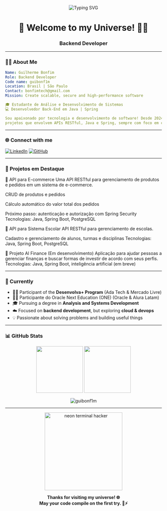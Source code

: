 <p align="center">
  <img src="https://readme-typing-svg.demolab.com?font=Fira+Code&weight=500&size=24&pause=1000&color=00F0FF&center=true&vCenter=true&width=435&lines=Backend+Developer;DevOps+Explorer;Coffee+%2B+Code+%3D+Life" alt="Typing SVG" />
</p>

<h1 align="center">🚀 Welcome to my Universe! 🧑‍🚀</h1>
<h3 align="center">Backend Developer</h3>

---

### 👨‍💻 About Me
```yaml
Name: Guilherme Bonfim
Role: Backend Developer
Code name: guibonf1m
Location: Brasil | São Paulo
Contact: bonfimtech@gmail.com
Mission: Create scalable, secure and high-performance software

🎓 Estudante de Análise e Desenvolvimento de Sistemas
💻 Desenvolvedor Back-End em Java | Spring

Sou apaixonado por tecnologia e desenvolvimento de software! Desde 2024, venho estudando e trabalhando em
projetos que envolvem APIs RESTful, Java e Spring, sempre com foco em criar soluções eficientes e inovadoras.

```

---

### 🌐 Connect with me

[![LinkedIn](https://img.shields.io/badge/-LinkedIn-0A66C2?style=for-the-badge&logo=linkedin&logoColor=white)](https://linkedin.com/in/oguibonfim)
[![GitHub](https://img.shields.io/badge/-GitHub-181717?style=for-the-badge&logo=github&logoColor=white)](https://github.com/guibonf1m)

---

### 🚀 Projetos em Destaque
🔧 API para E-commerce
Uma API RESTful para gerenciamento de produtos e pedidos em um sistema de e-commerce.

CRUD de produtos e pedidos

Cálculo automático do valor total dos pedidos

Próximo passo: autenticação e autorização com Spring Security
Tecnologias: Java, Spring Boot, PostgreSQL

🏫 API para Sistema Escolar
API RESTful para gerenciamento de escolas.

Cadastro e gerenciamento de alunos, turmas e disciplinas
Tecnologias: Java, Spring Boot, PostgreSQL

💸 Projeto AI Finance (Em desenvolvimento)
Aplicação para ajudar pessoas a gerenciar finanças e buscar formas de investir de acordo com seus perfis.
Tecnologias: Java, Spring Boot, inteligência artificial (em breve)

---

### 🔭 Currently

- 🧑‍💻 Participant of the **Desenvolva+ Program** (Ada Tech & Mercado Livre)
- 🧑‍💻 Participante do Oracle Next Education (ONE) (Oracle & Alura Latam)
- 🎓 Pursuing a degree in **Analysis and Systems Development**
- ☁️ Focused on **backend development**, but exploring **cloud & devops**
- 💡 Passionate about solving problems and building useful things

---

### 📊 GitHub Stats

<p align="center">
  <img height="150em" src="https://github-readme-stats.vercel.app/api?username=guibonf1m&show_icons=true&theme=tokyonight&hide=prs&count_private=true"/>
  <img height="150em" src="https://github-readme-stats.vercel.app/api/top-langs/?username=guibonf1m&layout=compact&theme=tokyonight"/>
</p>

<p align="center">
  <img src="https://komarev.com/ghpvc/?username=guibonf1m&label=Profile%20views&color=0e75b6&style=flat" alt="guibonf1m" />
</p>

---

<!-- Rodapé ou easter egg -->
<p align="center">
  <img src="https://i.imgur.com/6NfmQ.gif" width="250" alt="neon terminal hacker">
</p>

<p align="center">
  <strong>Thanks for visiting my universe! 🌐<br>
  May your code compile on the first try. 🧠⚡</strong>
</p>
